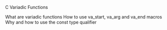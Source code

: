 C Variadic Functions

What are variadic functions
How to use va_start, va_arg and va_end macros
Why and how to use the const type qualifier